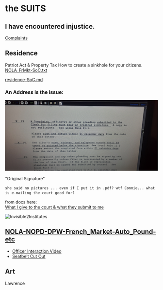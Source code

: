 # the SUITS
## I have encountered injustice.

[Complaints](./Complaints/LA/NewOrleans/FrMkt/duplicates_q-mark/LA_NOLA.md)

## Residence
Patriot Act & Property Tax
How to create a sinkhole for your citizens.
[NOLA_FrMkt-SoC.txt](./Complaints/LA/NewOrleans/FrMkt/statementOfClaim.txt) <!-- #todo find .md -->

[residence-SoC.md](Complaints/Residence/statementOfClaim.md)

### An Address is the issue:
![whatAddress?](./Complaints/Residence/_assets/LAED-tributes_n_contacts/20201104_165059.jpg)

"Original Signature"
```
she said no pictures ... even if I put it in .pdf? wtf Connie... what is e-mailing the court good for?
```

from docs here:  
[What I give to the court & what they submit to me](Complaints/Residence/_assets/LAED-tributes_n_contacts)

![Invisible2Institutes]()

## [NOLA-NOPD-DPW-French_Market-Auto_Pound-etc](Complaints\LA\NewOrleans\Complaint_NOLA.md)
 - [Officer Interaction Video](https://bittube.tv/post/347572af-c526-423c-8c69-f1ffd7aaf11a)
 - [Seatbelt Cut Out](https://bittube.tv/post/6c199aae-5103-4d0e-881e-20c95080812d)

## Art
Lawrence

